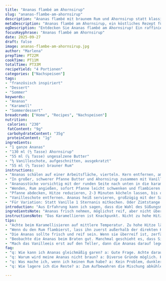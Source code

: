 ```yaml
---
title: "Ananas flambé am Ahornsirup"
slug: "ananas-flambe-am-ahornsirup"
description: "Ananas flambé mit braunem Rum und Ahornsirup statt klassischem Zucker. Die Frucht wird in Viertel geschnitten, entkernt, dann in einer Mischung aus Butter, Vanille und Ahornsirup karamellisiert. Das flambieren bringt Aroma und Textur, der Ahornsirup sorgt für eine andere, tiefe Süße. Serviert mit Vanilleeis ein sommerlicher Genuss. "
metaDescription: "Ananas flambé am Ahornsirup, ein köstliches Rezept für den Sommer. Die Kombination von Rum und Ahornsirup bringt neue Geschmackselemente."
ogDescription: "Entdecken Sie Ananas flambé am Ahornsirup! Ein raffiniertes Dessert mit Aromen von Butter, Rum und einer besonderen Süße."
focusKeyphrase: "Ananas flambé am Ahornsirup"
date: 2025-09-27
draft: false
image: ananas-flambe-am-ahornsirup.jpg
author: "Marlena"
prepTime: PT22M
cookTime: PT11M
totalTime: PT33M
recipeYield: "4 Portionen"
categories: ["Nachspeisen"]
tags:
- "französisch inspiriert"
- "Dessert"
- "Sommer"
keywords:
- "Ananas"
- "Karamell"
- "Sommerdessert"
breadcrumb: ["Home", "Recipes", "Nachspeisen"]
nutrition: 
 calories: "230"
 fatContent: "9g"
 carbohydrateContent: "35g"
 proteinContent: "1g"
ingredients:
- "1 ganze Ananas"
- "130 ml (½ Tasse) Ahornsirup"
- "55 ml (¼ Tasse) ungesalzene Butter"
- "½ Vanilleschote, aufgeschnitten, ausgekratzt"
- "55 ml (⅓ Tasse) brauner Rum"
instructions:
- "Ananas schälen auf einer Arbeitsfläche, vierteln. Kern entfernen, am besten mit kleinem Messer, nicht zu grob sonst zerfällt das Fruchtfleisch in der Pfanne."
- "In großer, schwerer Pfanne Butter und Ahornsirup zusammen mit Vanilleschote und Mark bei mittlerer Hitze langsam erwärmen. Immer mal rühren, bis es anfängt leicht zu blubbern und etwas eindickt, etwa 6 Minuten."
- "Ananasstücke vorsichtig mit der runden Seite nach unten in die karamellisierende Mischung legen, 2 bis 3 Minuten ohne Rühren braten. Sie sollen anbräunen, nicht verkocht oder matschig werden."
- "Wenden, Rum angießen, sofort Pfanne leicht schwenken und flambieren. Vorsicht, Rum verdampft schnell. Falls kein Feuer, Rum kurz köcheln lassen, bis der Alkohol verkocht ist."
- "Pfanne abdecken, Hitze reduzieren, 2-3 Minuten köcheln lassen, bis der Saft samt Karamell eine homogene Sauce bildet. Nicht zu lange, sonst wird die Ananas mehlig."
- "Vanilleschote entfernen. Ananas heiß servieren, großzügig mit der Sauce übergießen. Wer mag, noch eine Kugel Vanilleeis dazu – der heiße, süße Karamell schmilzt darauf langsam, bringt Kontrast."
- "Für Variation: Statt Vanille 1 Sternanis mitkochen. Oder Zimtstange im Sirup mitziehen lassen, bringt Würze. Wer keinen braunen Rum hat, nimmt dunklen Whisky – gibt rauchige Note. Kinderfreundlich ohne flambieren möglich, einfach den Rum einkochen."
introduction: "Aus Erfahrung kann ich sagen, dass die Wahl des Süßungsmittels den Charakter der flambierten Ananas stark ändert. In klassischen Rezepten Zucker, ich schwöre inzwischen auf Ahornsirup – gibt Tiefe, weniger scharf, leichter karamellige Bitterstoffe. Die Textur der Ananas muss knackig bleiben, sonst wird das Ergebnis pappig. Bei zu langer Hitze zieht die Frucht zu viel Flüssigkeit, zerfällt. Das Flambieren macht mehr als nur optischen Eindruck – der Alkohol verbrennt größtenteils, aber das Aroma bleibt intensiv, ein rauchiger, warmer Unterton, der es richtig spannend macht. Ich habe auch mal mit Rumersatz aus Tamarinde experimentiert, ungewöhnlich, aber bringt fruchtige Säure, passt gut zu süßer Vanille. Wichtig, Vanilleschote nicht unterschätzen, das Mark gibt die feinen kleinen schwarzen Punkte, die man sieht und riecht. Ohne sie fehlt der Duft. Die Kombination Butter und Ahornsirup sorgt für eine glatte, glänzende Karamellsauce. Eigentlich simpel, aber jeder Schritt will genau beobachtet werden, sonst schnell verbrannt oder fad."
ingredientsNote: "Ananas frisch nehmen, möglichst reif, aber nicht überreif, sonst matschig. Ganz wichtig: Das Entfernen des Kerns sauber ausführen, dieser ist zu hart und verhindert gleichmäßiges Garen. Beim Ahornsirup unbedingt reinen, nicht künstlich gesüßten verwenden – man schmeckt den Unterschied sofort. Butter ungesalzen, sonst wird die Süße gestört und die Sauce bitter. Vanilleschote aufschneiden und mit einer Messerspitze das Mark herauskratzen, nicht einfach mitkochen lassen, da sonst Aroma nicht richtig verteilt wird. Beim Rum lohnt sich Qualität, billiger Brennstoff verbrennt schlecht und riecht unangenehm. Alternativ kann man braunen Whisky oder Cognac verwenden, gibt jedoch einen anderen Geschmack. Für milchfreie Variante lässt sich Butter durch vegane Margarine ersetzen, dann aber auf hitzebeständige Sorte achten. Ahornsirup sollte vor Gebrauch leicht erwärmt werden, wenn er zu dickflüssig ist, damit er sich besser mit Butter vermischt."
instructionsNote: "Das Karamellieren ist Knackpunkt. Nicht zu hohe Hitze, sonst verbrennt der Ahornsirup schnell. Sobald Blasen entstehen und der Duft süßlich nussig wird, ist der richtige Moment, die Ananas einzulegen. Die Frucht auf der runden Seite anbraten, das gibt schöne Karamellstreifen und verhindert zu schnelles Zerfallen. Beim Wenden vorsichtig sein, nicht zu oft umrühren, sonst zerbricht alles. Rum immer außerhalb der direkten Hitze einfüllen und flambieren, nicht vorher – Gefahr von Flammenrückschlag. Flambieren kurz, sichtbarige Flammen reduzieren, bis nur noch Flüsterhitze bleibt. Danach sofort abdecken, wegen Aroma und Saftbindung. Nicht länger als nötig köcheln, sonst saugt sich Ananas voll mit Flüssigkeit und wird mehlig. Sauerei vorbeugen: Pfanne mit hohem Rand wählen, gutes Geschirrhandtuch parat legen. Wer keine Flamme will, lässt den Rum kurz einkochen, Aroma bleibt fast gleich. Vanilleschote unbedingt entfernen, sonst wird sie bitter. Beim Servieren Sauce großzügig nehmen, sorgt für Glanz und Geschmack. Tipp: Das Eis erst auf den Teller geben, dann die Ananas drauf – sonst schmilzt es zu schnell. Reste lassen sich gut im Kühlschrank aufbewahren, vor dem Essen kurz erwärmen, dabei umrühren, Sauce dickt sonst stark ein."
tips:
- "Achte beim Karamellisieren auf mittlere Temperatur. Zu hohe Hitze lässt den Ahornsirup schnell verbrennen. Hab Geduld. Wenn die Mischung leicht blubbert und nussig duftet, ist es Zeit für die Ananasstücke. Sie müssen gleichmäßig gebräunt, aber knackig bleiben."
- "Wenn du den Rum flambierst, lass ihn zuerst außerhalb der direkten Hitze in die Pfanne. Sonst gibt es einen gefährlichen Rückschlag. Flammen müssen sichtbar steigen, aber nicht zu hoch. Nach dem Flambieren sofort abdecken, damit Aromen und Feuchtigkeit gebunden bleiben. Du kannst auch Zimt oder Sternanis für zusätzliche Tiefe verwenden."
- "Die Ananas sollte frisch und reif sein. Wenn sie überreif ist, zerfällt sie. Das Entfernen des Kerns muss sorgfältig geschehen. Über diesen Punkt habe ich oft geflucht – er muss sauber herausgeschnitten werden. Sonst gibt's ein matschiges Ergebnis. Beim Ahornsirup wähle immer reinen. Der Unterschied im Geschmack ist gewaltig."
- "Beobachte die Ananas beim Braten gut. Manchmal geschieht es, dass Sie die Stücke zu oft wenden. Das darf nicht passieren, da sie sonst auseinanderfallen. Wenn du keine Flamme willst, lass den Rum nur leicht einkochen. Das Aroma bleibt fast unverändert. Viel Freude beim Experimentieren mit verschiedenen Rumsorten."
- "Mach das Vanilleeis erst auf den Teller, dann die Ananas darauf legen. Sonst schmilzt das Eis zu schnell. Du kannst die Reste im Kühlschrank aufbewahren, aber achte darauf, sie wieder vorsichtig zu erwärmen. Wenn die Sauce zu dick wird, einfach bisschen Wasser hinzufügen."
faq:
- "q: Wie kann ich Ananas gleichmäßig garen? a: Gute Frage. Achte darauf, dass die Stücke nicht zu dick sind. Kleinere Stücke karamellisieren schneller. Hitzestufen prüfen. Zu stark macht sie matschig."
- "q: Warum wird meine Ananas nicht braun? a: Diverse Gründe möglich. Hitze ist entscheidend. Zu niedrige Hitze reicht nicht. Dann bleibt sie blass. Es könnte auch am Sirup liegen – nicht genug Ahornsirup in der Mischung."
- "q: Was mache ich, wenn ich keinen Rum habe? a: Kein Problem, dunkler Whisky funktioniert auch. Hat andere Aromen. Am besten aber, trocknen lassen, bevor du flambierst. Alternativen sind auch Fruchtsäfte."
- "q: Wie lagere ich die Reste? a: Zum Aufbewahren die Mischung abkühlen lassen. Dann in einem luftdichten Behälter im Kühlschrank. Bei Bedarf aufwärmen, aber vorsichtig sein – Ananas kann schnell matschig werden."

---
```

